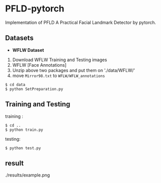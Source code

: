 # PFLD-pytorch

Implementation of  PFLD A Practical Facial Landmark Detector by pytorch.

## Datasets

- **WFLW Dataset**

1. Download WFLW Training and Testing images
2. WFLW [Face Annotations]
3. Unzip above two packages and put them on './data/WFLW/'
4. move `Mirror98.txt` to `WFLW/WFLW_annotations`

~~~shell
$ cd data
$ python SetPreparation.py
~~~

## Training and Testing

training :
~~~shell
$ cd ..
$ python train.py
~~~

testing:
~~~shell
$ python test.py
~~~

## result
./results/example.png


